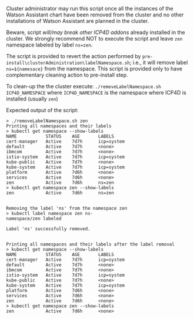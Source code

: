 Cluster administrator may run this script once all the instances of the Watson Assistant chart have been removed from the cluster
  and no other installations of Watson Assistant are planned in the cluster.

Beware, script *will/may break other ICP4D addons* already installed in the cluster.
We strongly recommend NOT to execute the script and leave `zen` namespace labeled by label `ns=zen`.


The script is provided to revert the action performed by `pre-install\clusterAdministration\labelNamespace.sh`;
  i.e., it will remove label `ns=${namesace}` from the namespace. 
This script is provided only to have complementary cleaning action to pre-install step.

To clean-up the the cluster execute:
  `./removeLabelNamespace.sh ICP4D_NAMESPACE` where `ICP4D_NAMESPACE` is the namespace where ICP4D is installed (usually `zen`)
  
Expected output of the script:
```
> ./removeLabelNamespace.sh zen
Printing all namespaces and their labels
> kubectl get namespace --show-labels
NAME           STATUS    AGE       LABELS
cert-manager   Active    7d7h      icp=system
default        Active    7d7h      <none>
ibmcom         Active    7d7h      <none>
istio-system   Active    7d7h      icp=system
kube-public    Active    7d7h      <none>
kube-system    Active    7d7h      icp=system
platform       Active    7d6h      <none>
services       Active    7d6h      <none>
zen            Active    7d6h      ns=zen
> kubectl get namespace zen --show-labels
zen            Active    7d6h      ns=zen


Removing the label 'ns' from the namespace zen
> kubectl label namespace zen ns-
namespace/zen labeled

Label 'ns' successfully removed.


Printing all namespaces and their labels after the label removal
> kubectl get namespace --show-labels
NAME           STATUS    AGE       LABELS
cert-manager   Active    7d7h      icp=system
default        Active    7d7h      <none>
ibmcom         Active    7d7h      <none>
istio-system   Active    7d7h      icp=system
kube-public    Active    7d7h      <none>
kube-system    Active    7d7h      icp=system
platform       Active    7d6h      <none>
services       Active    7d6h      <none>
zen            Active    7d6h      <none>
> kubectl get namespace zen --show-labels
zen            Active    7d6h      <none>
```
